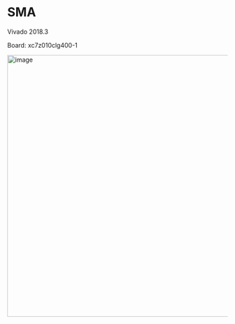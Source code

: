 # SMA

Vivado 2018.3

Board: xc7z010clg400-1


<img width="597" alt="image" src="https://user-images.githubusercontent.com/32154774/200069700-7c073d27-c678-49f8-b671-a6841ecc2b97.png">
